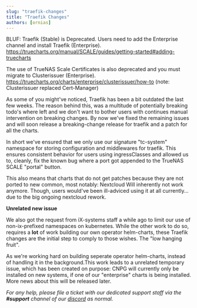 ```yaml
---
slug: "traefik-changes"
title: "Traefik Changes"
authors: [ornias]
---
```


BLUF: Traefik (Stable) is Deprecated.  Users need to add the Enterprise channel and install Traefik (Enterprise). 
https://truecharts.org/manual/SCALE/guides/getting-started#adding-truecharts

The use of TrueNAS Scale Certificates is also deprecated and you must migrate to Clusterissuer (Enterprise).
https://truecharts.org/charts/enterprise/clusterissuer/how-to
(note: Clusterissuer replaced Cert-Manager)

As some of you might've noticed, Traefik has been a bit outdated the last few weeks.
The reason behind this, was a multitude of potentially breaking todo's where left and we don't want to bother users with continues manual intervention on breaking changes.
By now we've fixed the remaining issues and will soon release a breaking-change release for traefik and a patch for all the charts.

In short we've ensured that we only use our signature "tc-system" namespace for storing configuration and middlewares for traefik. This ensures consistent behavior for users using ingressClasses and allowed us to, cleanly, fix the known bug where a port got appended to the TrueNAS SCALE "portal" button.

This also means that charts that do not get patches because they are not ported to new common, most notably: Nextcloud
Will inherently not work anymore. Though, users would've been ill-adviced using it at all currently... due to the big ongoing nextcloud rework.

**Unrelated new issue**

We also got the request from iX-systems staff a while ago to limit our use of non-ix-prefixed namespaces on kubernetes. While the other work to do so, requires a **lot** of work building our own operator helm-charts, these Traefik changes are the initial step to comply to those wishes. The "low hanging fruit".

As we're working hard on building seperate operator helm-charts, instead of handling it in the background.This work leads to a unrelated temporary issue, which has been created on purpose: CNPG will currently only be installed on new systems, if one of our "enterprise" charts is being installed.
More news about this will be released later.

*For any help, please file a ticket with our dedicated support staff via the **#support** channel of our [discord](https://discord.gg/tVsPTHWTtr) as normal.*
